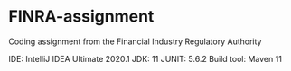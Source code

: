 # FINRA-assignment
Coding assignment from the Financial Industry Regulatory Authority

IDE:  IntelliJ IDEA Ultimate 2020.1
JDK:  11
JUNIT:  5.6.2
Build tool:  Maven 11
